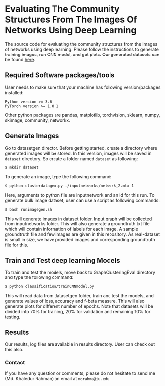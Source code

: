 # Evaluating The Community Structures From The Images Of Networks Using Deep Learning #
The source code for evaluating the community structures from the images of networks using deep learning. Please follow the instructions to generate training images, run CNN model, and get plots. Our generated datasets can be found [here](https://drive.google.com/drive/folders/1B_pLKlsbSqzkyDgnbwMms9cGOZD4JDIk?usp=sharing).

## Required Software packages/tools ##
User needs to  make sure that your machine has following version/packages installed:
```
Python version >= 3.6
PyTorch version >= 1.0.1
```
Other python packages are pandas, matplotlib, torchvision, sklearn, numpy, skimage, community, networkx.

## Generate Images ##
Go to datasetgen director. Before getting started, create a directory where generated images will be stored. In this version, images will be saved in `dataset` directory. So create a folder named `dataset` as following:

```
$ mkdir dataset
```
To generate an image, type the following command:
```
$ python clusterdatagen.py ./inputnetworks/network_2.mtx 1
```
Here, arguments to python file are inputnetwork and an id for this run. To generate bulk image dataset, user can use a script as following commands:
```
$ bash runimagegen.sh
```
This will generate images in dataset folder. Input graph will be collected from inputnetworks folder. This will also generate a groundtruth.txt file which will contain information of labels for each image. A sample groundtruth file and few images are given in this repository. As real-dataset is small in size, we have provided images and corresponding groundtruth file for this. 

## Train and Test deep learning Models ##

To train and test the models, move back to GraphClusteringEval directory and type the following command:
```
$ python classification/trainCNNmodel.py
```

This will read data from datasetgen folder, train and test the models, and generate values of loss, accuracy and f-beta measure. This will also generate plots for different number of epochs. Note that datasets will be divided into 70% for training, 20% for validation and remaining 10% for testing.

## Results ##
Our results, log files are available in results directory. User can check out this also.

### Contact ##
If you have any question or comments, please do not hesitate to send me (Md. Khaledur Rahman) an email at `morahma@iu.edu`.
